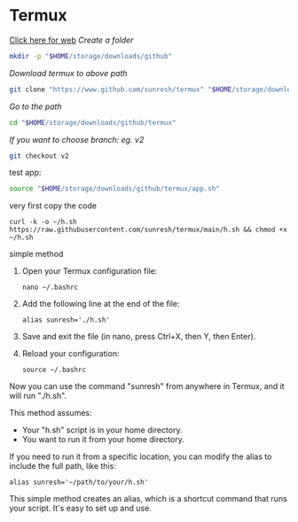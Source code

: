 # Termux
[Click here for web](https://www.github.com/sunresh)
*Create a folder*
```bash
mkdir -p "$HOME/storage/downloads/github"
```
*Download termux to above path*
```bash
git clone "https://www.github.com/sunresh/termux" "$HOME/storage/downloads/github/termux"
```
*Go to the path*
```bash
cd "$HOME/storage/downloads/github/termux"
```
*If you want to choose branch: eg. v2* 
```bash
git checkout v2
```
test app:
```bash
source "$HOME/storage/downloads/github/termux/app.sh"
```



very first copy the code 

   ```
   curl -k -o ~/h.sh https://raw.githubusercontent.com/sunresh/termux/main/h.sh && chmod +x ~/h.sh
   ```

simple method

1. Open your Termux configuration file:

   ```
   nano ~/.bashrc
   ```

2. Add the following line at the end of the file:

   ```
   alias sunresh='./h.sh'
   ```

3. Save and exit the file (in nano, press Ctrl+X, then Y, then Enter).

4. Reload your configuration:

   ```
   source ~/.bashrc
   ```

Now you can use the command "sunresh" from anywhere in Termux, and it will run "./h.sh".

This method assumes:
- Your "h.sh" script is in your home directory.
- You want to run it from your home directory.

If you need to run it from a specific location, you can modify the alias to include the full path, like this:

```
alias sunresh='~/path/to/your/h.sh'
```

This simple method creates an alias, which is a shortcut command that runs your script. It's easy to set up and use.

